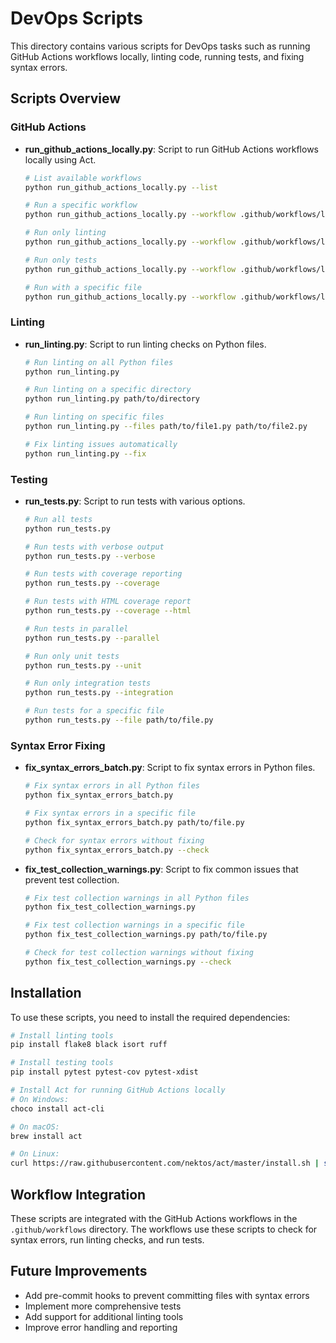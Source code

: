 # DevOps Scripts

This directory contains various scripts for DevOps tasks such as running GitHub Actions workflows locally, linting code, running tests, and fixing syntax errors.

## Scripts Overview

### GitHub Actions

- **run_github_actions_locally.py**: Script to run GitHub Actions workflows locally using Act.
  ```bash
  # List available workflows
  python run_github_actions_locally.py --list

  # Run a specific workflow
  python run_github_actions_locally.py --workflow .github/workflows/local-testing.yml

  # Run only linting
  python run_github_actions_locally.py --workflow .github/workflows/local-testing.yml --lint-only

  # Run only tests
  python run_github_actions_locally.py --workflow .github/workflows/local-testing.yml --test-only

  # Run with a specific file
  python run_github_actions_locally.py --workflow .github/workflows/local-testing.yml --file path/to/file.py
  ```

### Linting

- **run_linting.py**: Script to run linting checks on Python files.
  ```bash
  # Run linting on all Python files
  python run_linting.py

  # Run linting on a specific directory
  python run_linting.py path/to/directory

  # Run linting on specific files
  python run_linting.py --files path/to/file1.py path/to/file2.py

  # Fix linting issues automatically
  python run_linting.py --fix
  ```

### Testing

- **run_tests.py**: Script to run tests with various options.
  ```bash
  # Run all tests
  python run_tests.py

  # Run tests with verbose output
  python run_tests.py --verbose

  # Run tests with coverage reporting
  python run_tests.py --coverage

  # Run tests with HTML coverage report
  python run_tests.py --coverage --html

  # Run tests in parallel
  python run_tests.py --parallel

  # Run only unit tests
  python run_tests.py --unit

  # Run only integration tests
  python run_tests.py --integration

  # Run tests for a specific file
  python run_tests.py --file path/to/file.py
  ```

### Syntax Error Fixing

- **fix_syntax_errors_batch.py**: Script to fix syntax errors in Python files.
  ```bash
  # Fix syntax errors in all Python files
  python fix_syntax_errors_batch.py

  # Fix syntax errors in a specific file
  python fix_syntax_errors_batch.py path/to/file.py

  # Check for syntax errors without fixing
  python fix_syntax_errors_batch.py --check
  ```

- **fix_test_collection_warnings.py**: Script to fix common issues that prevent test collection.
  ```bash
  # Fix test collection warnings in all Python files
  python fix_test_collection_warnings.py

  # Fix test collection warnings in a specific file
  python fix_test_collection_warnings.py path/to/file.py

  # Check for test collection warnings without fixing
  python fix_test_collection_warnings.py --check
  ```

## Installation

To use these scripts, you need to install the required dependencies:

```bash
# Install linting tools
pip install flake8 black isort ruff

# Install testing tools
pip install pytest pytest-cov pytest-xdist

# Install Act for running GitHub Actions locally
# On Windows:
choco install act-cli

# On macOS:
brew install act

# On Linux:
curl https://raw.githubusercontent.com/nektos/act/master/install.sh | sudo bash
```

## Workflow Integration

These scripts are integrated with the GitHub Actions workflows in the `.github/workflows` directory. The workflows use these scripts to check for syntax errors, run linting checks, and run tests.

## Future Improvements

- Add pre-commit hooks to prevent committing files with syntax errors
- Implement more comprehensive tests
- Add support for additional linting tools
- Improve error handling and reporting
